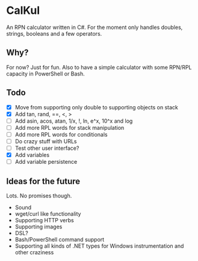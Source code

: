 # CalKul
An RPN calculator written in C#. For the moment only handles doubles, strings, booleans and a few operators.

## Why?
For now? Just for fun. Also to have a simple calculator with some RPN/RPL capacity in PowerShell or Bash.

## Todo
* [x] Move from supporting only double to supporting objects on stack
* [x] Add tan, rand, ==, <, >
* [ ] Add asin, acos, atan, 1/x, !, ln, e^x, 10^x and log
* [ ] Add more RPL words for stack manipulation
* [ ] Add more RPL words for conditionals
* [ ] Do crazy stuff with URLs
* [ ] Test other user interface?
* [x] Add variables
* [ ] Add variable persistence

## Ideas for the future
Lots. No promises though.
* Sound
* wget/curl like functionality
* Supporting HTTP verbs
* Supporting images
* DSL?
* Bash/PowerShell command support
* Supporting all kinds of .NET types for Windows instrumentation and other craziness

